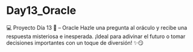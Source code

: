 # Day13_Oracle
💻 Proyecto Día 13 🔮 – Oracle Hazle una pregunta al oráculo y recibe una respuesta misteriosa e inesperada. ¡Ideal para adivinar el futuro o tomar decisiones importantes con un toque de diversión! ✨😏

